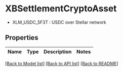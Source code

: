 # XBSettlementCryptoAsset

- XLM_USDC_5F3T : USDC over Stellar network 

## Properties
Name | Type | Description | Notes
------------ | ------------- | ------------- | -------------

[[Back to Model list]](../README.md#documentation-for-models) [[Back to API list]](../README.md#documentation-for-api-endpoints) [[Back to README]](../README.md)


